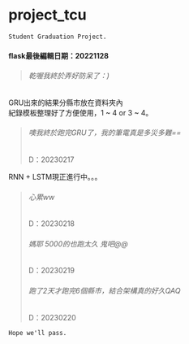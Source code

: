 # project_tcu
`Student Graduation Project.`

#### flask最後編輯日期：20221128  
>###### 乾喔我終於弄好防呆了：)  

GRU出來的結果分縣市放在資料夾內  
紀錄模板整理好了方便使用，1 ~ 4 or 3 ~ 4。  
>###### 噢我終於跑完GRU了，我的筆電真是多災多難==  
> D：20230217  

RNN + LSTM現正進行中。。。  
>###### 心累ww  
> D：20230218  
>###### 媽耶 5000的也跑太久 鬼吧@@ 
> D：20230219
>###### 跑了2天才跑完6個縣市，結合架構真的好久QAQ
> D：20230220

`Hope we'll pass.`  
